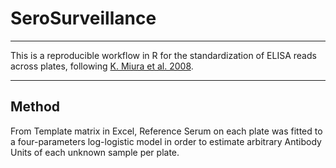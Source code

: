 # SeroSurveillance

----

This is a reproducible workflow in R for the standardization of ELISA reads across plates, following [K. Miura et al. 2008](https://www.ncbi.nlm.nih.gov/pmc/articles/PMC2253722/).

----

## Method

From Template matrix in Excel, Reference Serum on each plate was fitted to a four-parameters log-logistic model in order to estimate arbitrary Antibody Units of each unknown sample per plate.
